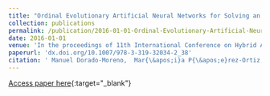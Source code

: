 ```yaml
---
title: "Ordinal Evolutionary Artificial Neural Networks for Solving an Imbalanced Liver Transplantation Problem"
collection: publications
permalink: /publication/2016-01-01-Ordinal-Evolutionary-Artificial-Neural-Networks-for-Solving-an-Imbalanced-Liver-Transplantation-Problem
date: 2016-01-01
venue: 'In the proceedings of 11th International Conference on Hybrid Artificial Intelligent Systems (HAIS2016)'
paperurl: 'dx.doi.org/10.1007/978-3-319-32034-2_38'
citation: ' Manuel Dorado-Moreno,  Mar{\&apos;i}a P{\&apos;e}rez-Ortiz,  Maria Ayll{\&apos;o}n-Ter{\&apos;a}n,  Pedro Guti{\&apos;e}rrez,  C{\&apos;e}sar Herv{\&apos;a}s-Mart{\&apos;i}nez, &quot;Ordinal Evolutionary Artificial Neural Networks for Solving an Imbalanced Liver Transplantation Problem.&quot; In the proceedings of 11th International Conference on Hybrid Artificial Intelligent Systems (HAIS2016), 2016.'
---
```

[Access paper here](dx.doi.org/10.1007/978-3-319-32034-2_38){:target="_blank"}
